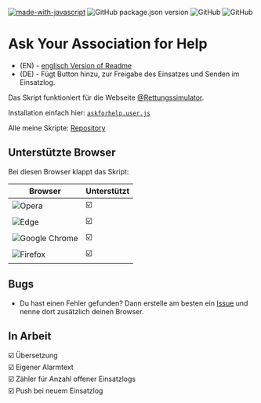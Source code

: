 [![made-with-javascript](https://img.shields.io/badge/Made%20with-JavaScript-1f425f.svg)](https://www.javascript.com)
![GitHub package.json version](https://img.shields.io/badge/version-v1.5.3-orange)
![GitHub](https://img.shields.io/github/license/qucla/resi-askforhelp)
![GitHub](https://img.shields.io/badge/status-done-ff0000)

# Ask Your Association for Help

- (EN) - [englisch Version of Readme](https://github.com/QuCla/resi-chat-askforhelp/blob/main/README_EN.md)
- (DE) - Fügt Button hinzu, zur Freigabe des Einsatzes und Senden im Einsatzlog.

Das Skript funktioniert für die Webseite [@Rettungssimulator](https://github.cim/Rettungssimulator).

Installation einfach hier: [`askforhelp.user.js`](https://github.com/QuCla/resi-chat-askforhelp/raw/main/resi-askforhelp.user.js)

Alle meine Skripte: [Repository](https://github.com/QuCla?tab=repositories)


## Unterstützte Browser

Bei diesen Browser klappt das Skript:


| Browser | Unterstützt                 |
| ------- | --------------------------- |
| ![Opera](https://img.shields.io/badge/Opera-FF1B2D?style=for-the-badge&logo=Opera&logoColor=white)                           | :ballot_box_with_check:     |
| ![Edge](https://img.shields.io/badge/Edge-0078D7?style=for-the-badge&logo=Microsoft-edge&logoColor=white)                    | :ballot_box_with_check:     |
| ![Google Chrome](https://img.shields.io/badge/Google%20Chrome-4285F4?style=for-the-badge&logo=GoogleChrome&logoColor=white)  | :ballot_box_with_check:     |
| ![Firefox](https://img.shields.io/badge/Firefox-FF7139?style=for-the-badge&logo=Firefox-Browser&logoColor=white)             | :ballot_box_with_check:     |



## Bugs

 - Du hast einen Fehler gefunden? Dann erstelle am besten ein [Issue](https://github.com/QuCla/resi-chat-askforhelp/issues/new/choose) und nenne dort zusätzlich deinen Browser.

## In Arbeit

:ballot_box_with_check: Übersetzung <br>
:ballot_box_with_check: Eigener Alarmtext <br>
:ballot_box_with_check: Zähler für Anzahl offener Einsatzlogs <br>
:ballot_box_with_check: Push bei neuem Einsatzlog
